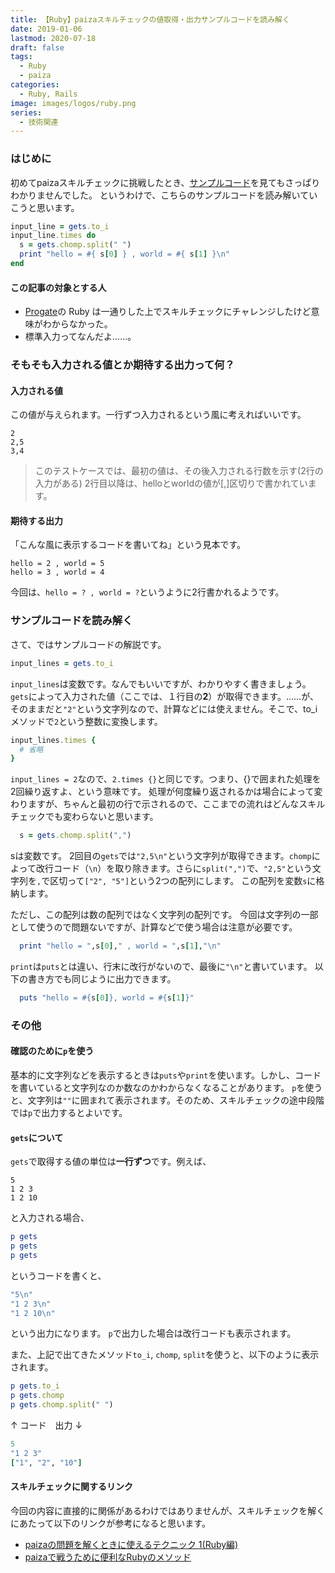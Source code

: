 ```yaml
---
title: 【Ruby】paizaスキルチェックの値取得・出力サンプルコードを読み解く
date: 2019-01-06
lastmod: 2020-07-18
draft: false
tags:
  - Ruby
  - paiza
categories:
  - Ruby, Rails
image: images/logos/ruby.png
series:
  - 技術関連
---
```


### はじめに

初めてpaizaスキルチェックに挑戦したとき、[サンプルコード](https://paiza.jp/guide/samplecode)を見てもさっぱりわかりませんでした。
というわけで、こちらのサンプルコードを読み解いていこうと思います。

```rb
input_line = gets.to_i
input_line.times do
  s = gets.chomp.split(" ")
  print "hello = #{ s[0] } , world = #{ s[1] }\n"
end
```

#### この記事の対象とする人

- [Progate](https://prog-8.com)の Ruby は一通りした上でスキルチェックにチャレンジしたけど意味がわからなかった。
- 標準入力ってなんだよ……。

### そもそも入力される値とか期待する出力って何？

#### 入力される値

この値が与えられます。一行ずつ入力されるという風に考えればいいです。

```
2
2,5
3,4
```

> このテストケースでは、最初の値は、その後入力される行数を示す(2行の入力がある)
> 2行目以降は、helloとworldの値が[,]区切りで書かれています。

#### 期待する出力

「こんな風に表示するコードを書いてね」という見本です。

```
hello = 2 , world = 5
hello = 3 , world = 4
```

今回は、`hello = ? , world = ?`というように2行書かれるようです。

### サンプルコードを読み解く

さて、ではサンプルコードの解説です。

```ruby
input_lines = gets.to_i
```

`input_lines`は変数です。なんでもいいですが、わかりやすく書きましょう。
`gets`によって入力された値（ここでは、１行目の**2**）が取得できます。……が、そのままだと`"2"`という文字列なので、計算などには使えません。そこで、to_iメソッドで`2`という整数に変換します。

```ruby
input_lines.times {
  # 省略
}
```

`input_lines = 2`なので、`2.times {}`と同じです。つまり、{}で囲まれた処理を2回繰り返すよ、という意味です。
処理が何度繰り返されるかは場合によって変わりますが、ちゃんと最初の行で示されるので、ここまでの流れはどんなスキルチェックでも変わらないと思います。

```ruby
  s = gets.chomp.split(",")
```

sは変数です。
2回目の`gets`では`"2,5\n"`という文字列が取得できます。`chomp`によって改行コード（`\n`）を取り除きます。さらに`split(",")`で、`"2,5"`という文字列を`,`で区切って`["2", "5"]`という2つの配列にします。
この配列を変数`s`に格納します。

ただし、この配列は数の配列ではなく文字列の配列です。
今回は文字列の一部として使うので問題ないですが、計算などで使う場合は注意が必要です。

```ruby
  print "hello = ",s[0]," , world = ",s[1],"\n"
```

`print`は`puts`とは違い、行末に改行がないので、最後に`"\n"`と書いています。
以下の書き方でも同じように出力できます。

```ruby
  puts "hello = #{s[0]}, world = #{s[1]}"
```

### その他

#### 確認のために`p`を使う

基本的に文字列などを表示するときは`puts`や`print`を使います。しかし、コードを書いていると文字列なのか数なのかわからなくなることがあります。
`p`を使うと、文字列は`""`に囲まれて表示されます。そのため、スキルチェックの途中段階では`p`で出力するとよいです。

#### `gets`について

`gets`で取得する値の単位は**一行ずつ**です。例えば、

```
5
1 2 3
1 2 10
```

と入力される場合、

```ruby
p gets
p gets
p gets
```

というコードを書くと、

```rb
"5\n"
"1 2 3\n"
"1 2 10\n"
```

という出力になります。
`p`で出力した場合は改行コードも表示されます。

また、上記で出てきたメソッド`to_i`, `chomp`, `split`を使うと、以下のように表示されます。

```ruby
p gets.to_i
p gets.chomp
p gets.chomp.split(" ")
```

↑ コード　出力 ↓

```rb
5
"1 2 3"
["1", "2", "10"]
```

#### スキルチェックに関するリンク

今回の内容に直接的に関係があるわけではありませんが、スキルチェックを解くにあたって以下のリンクが参考になると思います。

- [paizaの問題を解くときに使えるテクニック 1(Ruby編)](https://qiita.com/ryuchan00/items/9da4f8b62d6af3f29b4a)
- [paizaで戦うために便利なRubyのメソッド](https://qiita.com/hiromichinomata/items/a7532468b673246650da)
